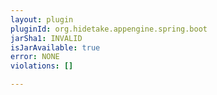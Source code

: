 ```yaml
---
layout: plugin
pluginId: org.hidetake.appengine.spring.boot
jarSha1: INVALID
isJarAvailable: true
error: NONE
violations: []

---
```

